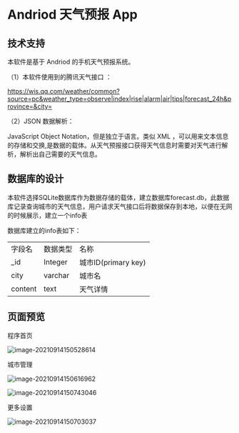 # Andriod 天气预报 App

## 技术支持

本软件是基于 Andriod 的手机天气预报系统。

（1）本软件使用到的腾讯天气接口 ：

https://wis.qq.com/weather/common?source=pc&weather_type=observe|index|rise|alarm|air|tips|forecast_24h&province=&city=

（2）JSON 数据解析：

JavaScript Object Notation，但是独立于语言。类似 XML ，可以用来文本信息的存储和交换,是数据的载体。从天气预报接口获得天气信息时需要对天气进行解析，解析出自己需要的天气信息。

## 数据库的设计

本软件选择SQLite数据库作为数据存储的载体，建立数据库forecast.db，此数据库记录查询城市的天气信息，用户请求天气接口后将数据保存到本地，以便在无网的时候展示，建立一个info表 

数据库建立的info表如下：

|         |          |                     |
| ------- | :------- | ------------------- |
| 字段名  | 数据类型 | 名称                |
| _id     | Integer  | 城市ID(primary key) |
| city    | varchar  | 城市名              |
| content | text     | 天气详情            |

## 页面预览

程序首页

![image-20210914150528614](D:\Git-Space\GoodWeather\assets\image-20210914150528614.png)

城市管理

![image-20210914150616962](D:\Git-Space\GoodWeather\assets\image-20210914150616962.png)

![image-20210914150743046](D:\Git-Space\GoodWeather\assets\image-20210914150743046.png)

更多设置

![image-20210914150703037](D:\Git-Space\GoodWeather\assets\image-20210914150703037.png)
